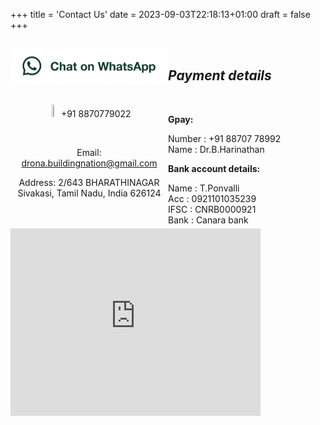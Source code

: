 +++
title = 'Contact Us'
date = 2023-09-03T22:18:13+01:00
draft = false
+++
<div style="width: 100%; height: 650px;">  
  
 <div style="width: 50%; height: 550px;  float:left;">  
   <center>
   <p style="text-align:center;">
   <a href="https://wa.me/918870779022"><img src="https://raw.githubusercontent.com/suryapandian/drona/main/content/images/WhatsApp.png"></img></a>   

   </br>
   </br>   

   <img src="https://louisville.edu/enrollmentmanagement/images/phone-icon/image" height="7%" width="7%"></img> +91 8870779022   

   </br>   

   Email: drona.buildingnation@gmail.com   
   

   Address: 2/643 BHARATHINAGAR Sivakasi, Tamil Nadu, India 626124   

   </br>
   </br>   

   <iframe src="https://www.google.com/maps/embed?pb=!1m18!1m12!1m3!1d3935.463141476622!2d77.7728503109356!3d9.468383081916647!2m3!1f0!2f0!3f0!3m2!1i1024!2i768!4f13.1!3m3!1m2!1s0x3b06cfa698d2cdfd%3A0x8cad100e6d457102!2s2%2C%20Bharathi%20Nagar%20Rd%2C%20Chellapa%20Nagar%2C%20Reserve%20line%2C%20Rengapa%20Shyam%20Nagar%2C%20Sivakasi%2C%20Tamil%20Nadu%20626124%2C%20India!5e0!3m2!1sen!2suk!4v1693778042413!5m2!1sen!2suk" width="400" height="300" style="border:0;" allowfullscreen="" loading="lazy" referrerpolicy="no-referrer-when-downgrade"></iframe>
   </p>
   </center>
 </div>  

 <div style="width:50%; height: 550px; float:left;">  
   </br>      
   <h2> <i> Payment details</i> </h2> </br> 

   <b> Gpay: </b>   

   Number :  +91 88707 78992 </br>
   Name   : Dr.B.Harinathan   

   <b> Bank account details: </b>   

   Name : T.Ponvalli </br>
   Acc  : 0921101035239 </br>
   IFSC : CNRB0000921 </br>
   Bank : Canara bank   

   </div>  
</div>  
